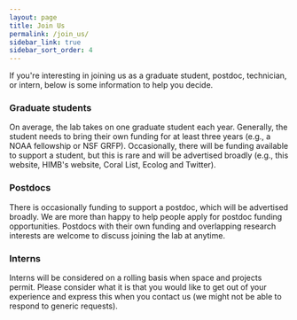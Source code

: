 ```yaml
---
layout: page
title: Join Us
permalink: /join_us/
sidebar_link: true
sidebar_sort_order: 4
---
```


If you're interesting in joining us as a graduate student, postdoc, technician, or intern, below is some information to help you decide.

### Graduate students

On average, the lab takes on one graduate student each year. Generally, the student needs to bring their own funding for at least three years (e.g., a NOAA fellowship or NSF GRFP). Occasionally, there will be funding available to support a student, but this is rare and will be advertised broadly (e.g., this website, HIMB's website, Coral List, Ecolog and Twitter).

### Postdocs

There is occasionally funding to support a postdoc, which will be advertised broadly. We are more than happy to help people apply for postdoc funding opportunities. Postdocs with their own funding and overlapping research interests are welcome to discuss joining the lab at anytime.

### Interns

Interns will be considered on a rolling basis when space and projects permit. Please consider what it is that you would like to get out of your experience and express this when you contact us (we might not be able to respond to generic requests).
